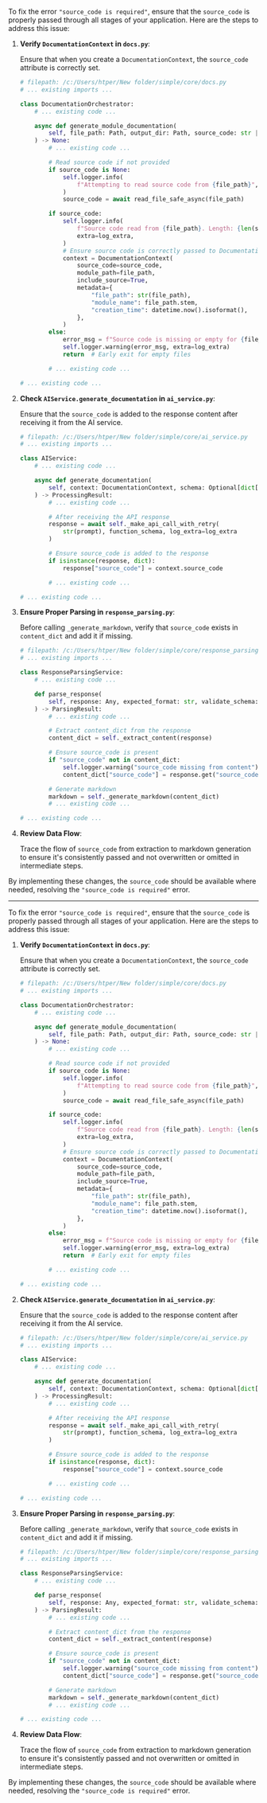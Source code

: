 To fix the error `"source_code is required"`, ensure that the `source_code` is properly passed through all stages of your application. Here are the steps to address this issue:

1. **Verify `DocumentationContext` in `docs.py`**:

   Ensure that when you create a `DocumentationContext`, the `source_code` attribute is correctly set.

   ```python
   # filepath: /c:/Users/htper/New folder/simple/core/docs.py
   # ... existing imports ...

   class DocumentationOrchestrator:
       # ... existing code ...

       async def generate_module_documentation(
           self, file_path: Path, output_dir: Path, source_code: str | None = None
       ) -> None:
           # ... existing code ...

           # Read source code if not provided
           if source_code is None:
               self.logger.info(
                   f"Attempting to read source code from {file_path}", extra=log_extra
               )
               source_code = await read_file_safe_async(file_path)

           if source_code:
               self.logger.info(
                   f"Source code read from {file_path}. Length: {len(source_code)}",
                   extra=log_extra,
               )
               # Ensure source code is correctly passed to DocumentationContext
               context = DocumentationContext(
                   source_code=source_code,
                   module_path=file_path,
                   include_source=True,
                   metadata={
                       "file_path": str(file_path),
                       "module_name": file_path.stem,
                       "creation_time": datetime.now().isoformat(),
                   },
               )
           else:
               error_msg = f"Source code is missing or empty for {file_path}"
               self.logger.warning(error_msg, extra=log_extra)
               return  # Early exit for empty files

           # ... existing code ...

   # ... existing code ...
   ```

2. **Check `AIService.generate_documentation` in `ai_service.py`**:

   Ensure that the `source_code` is added to the response content after receiving it from the AI service.

   ```python
   # filepath: /c:/Users/htper/New folder/simple/core/ai_service.py
   # ... existing imports ...

   class AIService:
       # ... existing code ...

       async def generate_documentation(
           self, context: DocumentationContext, schema: Optional[dict[str, Any]] = None
       ) -> ProcessingResult:
           # ... existing code ...

           # After receiving the API response
           response = await self._make_api_call_with_retry(
               str(prompt), function_schema, log_extra=log_extra
           )

           # Ensure source_code is added to the response
           if isinstance(response, dict):
               response["source_code"] = context.source_code

           # ... existing code ...

   # ... existing code ...
   ```

3. **Ensure Proper Parsing in `response_parsing.py`**:

   Before calling `_generate_markdown`, verify that `source_code` exists in `content_dict` and add it if missing.

   ```python
   # filepath: /c:/Users/htper/New folder/simple/core/response_parsing.py
   # ... existing imports ...

   class ResponseParsingService:
       # ... existing code ...

       def parse_response(
           self, response: Any, expected_format: str, validate_schema: bool = True
       ) -> ParsingResult:
           # ... existing code ...

           # Extract content_dict from the response
           content_dict = self._extract_content(response)

           # Ensure source_code is present
           if "source_code" not in content_dict:
               self.logger.warning("source_code missing from content")
               content_dict["source_code"] = response.get("source_code", "")

           # Generate markdown
           markdown = self._generate_markdown(content_dict)
           # ... existing code ...

   # ... existing code ...
   ```

4. **Review Data Flow**:

   Trace the flow of `source_code` from extraction to markdown generation to ensure it's consistently passed and not overwritten or omitted in intermediate steps.

By implementing these changes, the `source_code` should be available where needed, resolving the `"source_code is required"` error.


---

To fix the error `"source_code is required"`, ensure that the `source_code` is properly passed through all stages of your application. Here are the steps to address this issue:

1. **Verify `DocumentationContext` in `docs.py`**:

   Ensure that when you create a `DocumentationContext`, the `source_code` attribute is correctly set.

   ```python
   # filepath: /c:/Users/htper/New folder/simple/core/docs.py
   # ... existing imports ...

   class DocumentationOrchestrator:
       # ... existing code ...

       async def generate_module_documentation(
           self, file_path: Path, output_dir: Path, source_code: str | None = None
       ) -> None:
           # ... existing code ...

           # Read source code if not provided
           if source_code is None:
               self.logger.info(
                   f"Attempting to read source code from {file_path}", extra=log_extra
               )
               source_code = await read_file_safe_async(file_path)

           if source_code:
               self.logger.info(
                   f"Source code read from {file_path}. Length: {len(source_code)}",
                   extra=log_extra,
               )
               # Ensure source code is correctly passed to DocumentationContext
               context = DocumentationContext(
                   source_code=source_code,
                   module_path=file_path,
                   include_source=True,
                   metadata={
                       "file_path": str(file_path),
                       "module_name": file_path.stem,
                       "creation_time": datetime.now().isoformat(),
                   },
               )
           else:
               error_msg = f"Source code is missing or empty for {file_path}"
               self.logger.warning(error_msg, extra=log_extra)
               return  # Early exit for empty files

           # ... existing code ...

   # ... existing code ...
   ```

2. **Check `AIService.generate_documentation` in `ai_service.py`**:

   Ensure that the `source_code` is added to the response content after receiving it from the AI service.

   ```python
   # filepath: /c:/Users/htper/New folder/simple/core/ai_service.py
   # ... existing imports ...

   class AIService:
       # ... existing code ...

       async def generate_documentation(
           self, context: DocumentationContext, schema: Optional[dict[str, Any]] = None
       ) -> ProcessingResult:
           # ... existing code ...

           # After receiving the API response
           response = await self._make_api_call_with_retry(
               str(prompt), function_schema, log_extra=log_extra
           )

           # Ensure source_code is added to the response
           if isinstance(response, dict):
               response["source_code"] = context.source_code

           # ... existing code ...

   # ... existing code ...
   ```

3. **Ensure Proper Parsing in `response_parsing.py`**:

   Before calling `_generate_markdown`, verify that `source_code` exists in `content_dict` and add it if missing.

   ```python
   # filepath: /c:/Users/htper/New folder/simple/core/response_parsing.py
   # ... existing imports ...

   class ResponseParsingService:
       # ... existing code ...

       def parse_response(
           self, response: Any, expected_format: str, validate_schema: bool = True
       ) -> ParsingResult:
           # ... existing code ...

           # Extract content_dict from the response
           content_dict = self._extract_content(response)

           # Ensure source_code is present
           if "source_code" not in content_dict:
               self.logger.warning("source_code missing from content")
               content_dict["source_code"] = response.get("source_code", "")

           # Generate markdown
           markdown = self._generate_markdown(content_dict)
           # ... existing code ...

   # ... existing code ...
   ```

4. **Review Data Flow**:

   Trace the flow of `source_code` from extraction to markdown generation to ensure it's consistently passed and not overwritten or omitted in intermediate steps.

By implementing these changes, the `source_code` should be available where needed, resolving the `"source_code is required"` error.